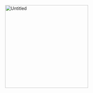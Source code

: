 <img width="268" alt="Untitled" src="https://user-images.githubusercontent.com/9536807/225309777-4d9a1fef-ee56-4cdb-bc7c-182f9c71d308.png">
